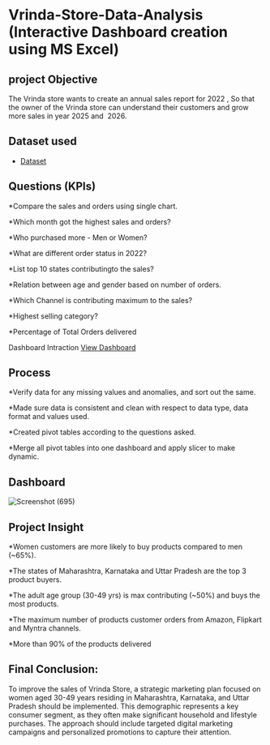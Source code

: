 # Vrinda-Store-Data-Analysis (Interactive Dashboard creation using MS Excel) 
## project Objective
The Vrinda store wants to create an annual sales report for 2022 , So that the owner of the Vrinda store can understand their customers and grow more sales in year 2025 and  2026.
## Dataset used
- <a href="https://github.com/Muneerkhan07/Data-Analysis-Dashboard/commit/23078f5142c466ac9bca41c6d9977c7e3b58f0ec">Dataset</a>

## Questions (KPIs)
*Compare the sales and orders using single chart.

*Which month got the highest sales and orders?

*Who purchased more - Men or Women?

*What are different order status in 2022?

*List top 10 states contributingto the sales?

*Relation between age and gender based on number of orders.

*Which Channel is contributing maximum to the sales?

*Highest selling category?

*Percentage of Total Orders delivered

Dashboard Intraction <a href="https://github.com/Muneerkhan07/Data-Analysis-Dashboard/commit/23078f5142c466ac9bca41c6d9977c7e3b58f0ec">View Dashboard</a>

## Process
*Verify data for any missing values and anomalies, and sort out the same.

*Made sure data is consistent and clean with respect to data type, data format and values used.

*Created pivot tables according to the questions asked.

*Merge all pivot tables into one dashboard and apply slicer to make dynamic.

## Dashboard
![Screenshot (695)](https://github.com/user-attachments/assets/48ecf022-fd75-4494-8336-923f829c0218)

## Project Insight
*Women customers are more likely to buy products compared to men (~65%).

*The states of Maharashtra, Karnataka and Uttar Pradesh are the top 3 product buyers.

*The adult age group (30-49 yrs) is max contributing (~50%) and buys the most products.

*The maximum number of products customer orders from Amazon, Flipkart and Myntra channels.

*More than 90% of the products delivered

## Final Conclusion:
To improve the sales of Vrinda Store, a strategic marketing plan focused on women aged 30-49 years residing in Maharashtra, Karnataka, and Uttar Pradesh should be implemented. This demographic represents a key consumer segment, as they often make significant household and lifestyle purchases. The approach should include targeted digital marketing campaigns and personalized promotions to capture their attention.

